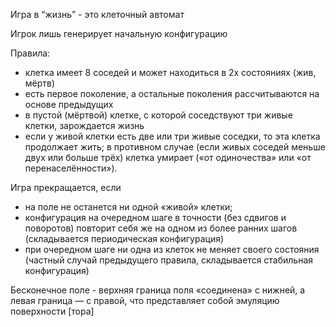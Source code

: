 Игра в “жизнь” - это клеточный автомат

Игрок лишь генерирует начальную конфигурацию

Правила:

- клетка имеет 8 соседей и может находиться в 2х состояниях (жив, мёртв)
- есть первое поколение, а остальные поколения рассчитываются на основе предыдущих
- в пустой (мёртвой) клетке, с которой соседствуют три живые клетки, зарождается жизнь 
- если у живой клетки есть две или три живые соседки, то эта клетка продолжает жить; в противном случае (если живых соседей меньше двух или больше трёх) клетка умирает («от одиночества» или «от перенаселённости»).

Игра прекращается, если
- на поле не останется ни одной «живой» клетки;
- конфигурация на очередном шаге в точности (без сдвигов и поворотов) повторит себя же на одном из более ранних шагов (складывается периодическая конфигурация)
- при очередном шаге ни одна из клеток не меняет своего состояния (частный случай предыдущего правила, складывается стабильная конфигурация)

Бесконечное поле - верхняя граница поля «соединена» с нижней, а левая граница — с правой, что представляет собой эмуляцию поверхности [тора]